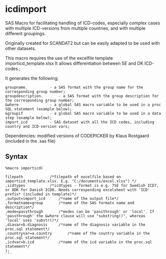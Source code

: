 # icdimport

SAS Macro for facilitating handling of ICD-codes, especially complex cases with multiple ICD-versions from multiple countries, and with multiple different groupings. 

Originally created for SCANDAT2 but can be easily adapted to be used with other datasets.

This macro requires the use of the excelfile template importicd_template.xlsx
It allows differentiation between SE and DK ICD-codes.;

It generates the following;
````
groupname.			- a SAS format with the group name for the corresponding group number;
groupdescription.		- a SAS format with the group description for the corresponding group number;
&where 				- a global SAS macro variable to be used in a proc SQL statement (example below);
&groupif			- a global SAS macro variable to be used in a data step (example below);
import_icd			- SAS dataset with all the ICD codes, including country and ICD-version vars;
````


Dependencies: modified versions of CODEPICKER by Klaus Rostgaard (included in the .sas file)

## Syntax

````
%macro importicd(

filepath			/*filepath of excelfile based on importicd_template.xlsx. E.g. "C:/documents/excel.xlsx") */
,icdtypes			/*icdtypes - format is e.g. 7SE for Swedish ICD7, or 8DK for Danish ICD8. Needs corresponding excelsheet with 'ICD' prefix* (included in template)*/
,output=import_icd		/*name of the output file*/
,formatname=group		/*name of the SAS formats name and description*/
,mode=passthrough		/*modes can be 'passthrough' or 'local'. If 'passthrough' the &where clause will use "substring()", whereas 'local' uses 'substr()*/
,diavar=b.diagnosis		/*name of the diagnosis variable in the proc.sql statement*/
,countryvar=a.country		/*name of the country variable in the proc.sql statement*/
,icdvar=b.icd			/*name of the icd variable in the proc.sql statement*/
);
```
